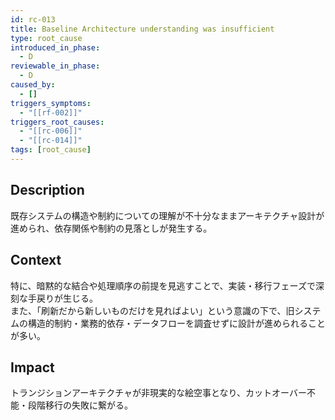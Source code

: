 ```yaml
---
id: rc-013
title: Baseline Architecture understanding was insufficient
type: root_cause
introduced_in_phase:
  - D
reviewable_in_phase:
  - D
caused_by:
  - []
triggers_symptoms:
  - "[[rf-002]]"
triggers_root_causes:
  - "[[rc-006]]"
  - "[[rc-014]]"
tags: [root_cause]
---
```


## Description
既存システムの構造や制約についての理解が不十分なままアーキテクチャ設計が進められ、依存関係や制約の見落としが発生する。

## Context
特に、暗黙的な結合や処理順序の前提を見逃すことで、実装・移行フェーズで深刻な手戻りが生じる。  
また、「刷新だから新しいものだけを見ればよい」という意識の下で、旧システムの構造的制約・業務的依存・データフローを調査せずに設計が進められることが多い。

## Impact
トランジションアーキテクチャが非現実的な絵空事となり、カットオーバー不能・段階移行の失敗に繋がる。